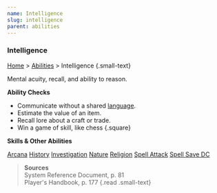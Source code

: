 ```yaml
---
name: Intelligence
slug: intelligence
parent: abilities
---
```

### Intelligence
[Home](dm-operations-center) > [Abilities](abilities-menu) > Intelligence {.small-text}

Mental acuity, recall, and ability to reason.

**Ability Checks**<br/>
- Communicate without a shared [language](languages).
- Estimate the value of an item.
- Recall lore about a craft or trade.
- Win a game of skill, like chess
{.square}

**Skills & Other Abilities**
<div class="menu-container">
    <a href="arcana">Arcana</a>
    <a href="history">History</a>
    <a href="investigation">Investigation</a>
    <a href="nature">Nature</a>
    <a href="religion">Religion</a>
    <a href="spell-attack-bonus">Spell Attack</a>
    <a href="spell-save-dc">Spell Save DC</a>
</div>

> **Sources** <br/>
> System Reference Document, p. 81<br/>
> Player's Handbook, p. 177
{.read .small-text}

